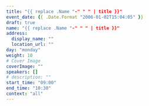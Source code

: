 ```yaml
---
title: "{{ replace .Name "-" " " | title }}"
event_date: {{ .Date.Format "2006-01-02T15:04:05" }}
draft: true
name: "{{ replace .Name "-" " " | title }}"
address:
  display_name: ""
  location_url: ""
day: "monday"
weight: 10
# Cover Image
coverImage: ""
speakers: []
# description: ""
start_time: "09:00"
end_time: "10:30"
context: "all"
---
```


